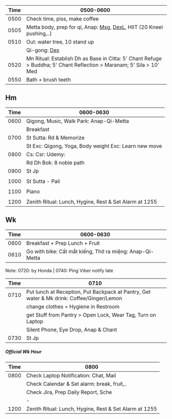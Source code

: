 |Time|  0500-0600  | 
| ---|-------------| 
|0500| Check time, piss, make coffee | 
|0505| Metta body, prep for qi, Anap: [Msg](https://github.com/ThanhNguyen24590/Body/blob/main/00.Exc_Msg.md), [DexL](https://github.com/ThanhNguyen24590/Body/blob/main/1.1.Exc_DexL.md), HIIT (20 Kneel pushing,..)      | 
|0510|Out: water tree, 10 stand up     | 
||Qi-gong: [Dex](https://github.com/ThanhNguyen24590/Body/blob/main/1.2.Exc_Dex.md) |
|0520| Mn Ritual: Establish Dh as Base in Citta: 5' Chant Refuge > Buddha; 5' Chant Reflection > Maranam; 5' Sila > 10' Med |
|0550| Bath + brush teeth |

## Hm
|Time|  0600-0630  | 
| ---|-------------| 
|0600|  Qigong, Music, Walk Park: Anap-Qi-Metta  |
||  Breakfast  | 
|0700|  St Sutta: Rd & Memorize  |
||  St Exc: Qigong, Yoga, Body weight Exc: Learn new move  |
|0800|  Cs: Csr: Udemy:   |
||  Rd Dh Bok: 8 noble path   |
|0900|  St Jp  |
||    |
|1000|  St Sutta - Pali  |
||    |
|1100|  Piano  |
||    |
|1200|  Zenith Ritual: Lunch, Hygine, Rest & Set Alarm at 1255  |

## Wk

|Time|  0600-0630  | 
| ---|-------------| 
|0600|  Breakfast + Prep Lunch + Fruit  |
|0610|  Go with bike: Cất mắt kiếng, Thở ra miệng: Anap-Qi-Metta  |

Note: 0720: by Honda | 0740: Ping Viber notify late

|Time|  0710  | 
| ---|-------------| 
|0710|  Put lunch at Reception, Put Backpack at Pantry, Get water & Mk drink: Coffee/Ginger/Lemon  | 
||  change clothes + Hygiene in Restroom  | 
||  get Stuff from Pantry > Open Lock, Wear Tag, Turn on Laptop  | 
|| Silent Phone, Eye Drop, Anap & Chant |
|0730|  St Jp  | 
##### Official Wk Hour
|Time|  0800  | 
| ---|-------------| 
|0800|  Check Laptop Notification: Chat, Mail  | 
||  Check Calendar & Set alarm: break, fruit,..  | 
||  Check Jira, Prep Daily Report, Sche |
|| -|
|1200|Zenith Ritual: Lunch, Hygine, Rest & Set Alarm at 1255|

